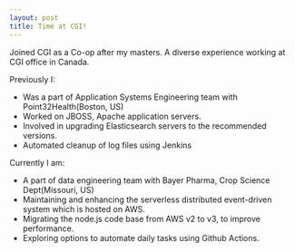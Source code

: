 ```yaml
---
layout: post
title: Time at CGI!
---
```


Joined CGI as a Co-op after my masters. A diverse experience working at CGI office in Canada.

Previously I:

- Was a part of Application Systems Engineering team with Point32Health(Boston, US)
- Worked on JBOSS, Apache application servers.
- Involved in upgrading Elasticsearch servers to the recommended versions.
- Automated cleanup of log files using Jenkins

Currently I am:

- A part of data engineering team with Bayer Pharma, Crop Science Dept(Missouri, US)
- Maintaining and enhancing the serverless distributed event-driven system which is hosted on AWS.
- Migrating the node.js code base from AWS v2 to v3, to improve performance.
- Exploring options to automate daily tasks using Github Actions.

